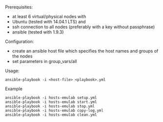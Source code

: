 Prerequisites:
- at least 6 virtual/physical nodes with
- Ubuntu (tested with 14.04.1 LTS) and
- ssh connection to all nodes (preferably with a key without passphrase)
- ansible (tested with 1.9.3)

Configuration:
- create an ansible host file which specifies the host names and groups of the nodes
- set parameters in group_vars/all

Usage:
```
ansible-playbook -i <host-file> <playbook>.yml
```
Example
```
ansible-playbook -i hosts-emulab setup.yml
ansible-playbook -i hosts-emulab start.yml
ansible-playbook -i hosts-emulab stop.yml
ansible-playbook -i hosts-emulab copy-log.yml
ansible-playbook -i hosts-emulab clean.yml
```
